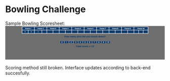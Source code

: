 
Bowling Challenge
=================

Sample Bowling Scoresheet:
![sample](/app/public/images/sample.png)

Scoring method still broken. Interface updates according to back-end succesfully.
